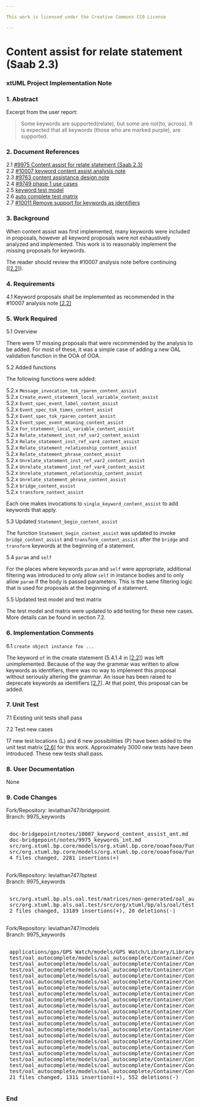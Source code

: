 ```yaml
---

This work is licensed under the Creative Commons CC0 License

---
```


# Content assist for relate statement (Saab 2.3)
### xtUML Project Implementation Note

### 1. Abstract

Excerpt from the user report:

> Some keywords are supported(relate), but some are not(to, across). It is
> expected that all keywords (those who are marked purple), are supported.

### 2. Document References

<a id="2.1"></a>2.1 [#9975 Content assist for relate statement (Saab 2.3)](https://support.onefact.net/issues/9975)  
<a id="2.2"></a>2.2 [#10007 keyword content assist analysis note](10007_keyword_content_assist_ant.md)  
<a id="2.3"></a>2.3 [#9763 content assistance design note](9763_content_assistance/9763_content_assistance_dnt.md)  
<a id="2.4"></a>2.4 [#9749 phase 1 use cases](9749_usecases/9749_usecases_phase_1.md)  
<a id="2.5"></a>2.5 [keyword test model](https://support.onefact.net/attachments/download/1057/10007_keywords.zip)  
<a id="2.6"></a>2.6 [auto complete test matrix](https://github.com/xtuml/bptest/blob/master/src/org.xtuml.bp.als.oal.test/matrices/non-generated/oal_autocomplete_matrix.txt)  
<a id="2.7"></a>2.7 [#10011 Remove support for keywords as identifiers](https://support.onefact.net/issues/10011)  

### 3. Background

When content assist was first implemented, many keywords were included in
proposals, however all keyword proposals were not exhaustively analyzed and
implemented. This work is to reasonably implement the missing proposals for
keywords.

The reader should review the #10007 analysis note before continuing
([[2.2]](#2.2)).

### 4. Requirements

4.1 Keyword proposals shall be implemented as recommended in the #10007 analysis
note [[2.2]](#2.2)  

### 5. Work Required

5.1 Overview

There were 17 missing proposals that were recommended by the analysis to be
added. For most of these, it was a simple case of adding a new OAL validation
function in the OOA of OOA.

5.2 Added functions

The following functions were added:

5.2.x `Message_invocation_tok_rparen_content_assist`  
5.2.x `Create_event_statement_local_variable_content_assist`  
5.2.x `Event_spec_event_label_content_assist`  
5.2.x `Event_spec_tok_times_content_assist`  
5.2.x `Event_spec_tok_rparen_content_assist`  
5.2.x `Event_spec_event_meaning_content_assist`  
5.2.x `For_statement_local_variable_content_assist`  
5.2.x `Relate_statement_inst_ref_var2_content_assist`  
5.2.x `Relate_statement_inst_ref_var4_content_assist`  
5.2.x `Relate_statement_relationship_content_assist`  
5.2.x `Relate_statement_phrase_content_assist`  
5.2.x `Unrelate_statement_inst_ref_var2_content_assist`  
5.2.x `Unrelate_statement_inst_ref_var4_content_assist`  
5.2.x `Unrelate_statement_relationship_content_assist`  
5.2.x `Unrelate_statement_phrase_content_assist`  
5.2.x `bridge_content_assist`  
5.2.x `transform_content_assist`  

Each one makes invocations to `single_keyword_content_assist` to add keywords
that apply.

5.3 Updated `Statement_begin_content_assist`

The function `Statement_begin_content_assist` was updated to invoke
`bridge_content_assist` and `transform_content_assist` after the `bridge` and
`transform` keywords at the beginning of a statement.

5.4 `param` and `self`

For the places where keywords `param` and `self` were appropriate, additional
filtering was introduced to only allow `self` in instance bodies and to only
allow `param` if the body is passed parameters. This is the same filtering logic
that is used for proposals at the beginning of a statement.

5.5 Updated test model and test matrix

The test model and matrix were updated to add testing for these new cases. More
details can be found in section 7.2.

### 6. Implementation Comments

6.1 `create object instance foo ...`

The keyword `of` in the create statement (5.4.1.4 in [[2.2]](#2.2)) was left
unimplemented. Because of the way the grammar was written to allow keywords as
identifiers, there was no way to implement this proposal without seriously
altering the grammar. An issue has been raised to deprecate keywords as
identifiers [[2.7]](#2.7). At that point, this proposal can be added.

### 7. Unit Test

7.1 Existing unit tests shall pass  

7.2 Test new cases

17 new test locations (L) and 6 new possibilities (P) have been added to the
unit test matrix [[2.6]](#2.6) for this work. Approximately 3000 new tests have
been introduced. These new tests shall pass.

### 8. User Documentation

None

### 9. Code Changes

Fork/Repository: leviathan747/bridgepoint  
Branch: 9975_keywords  

<pre>

 doc-bridgepoint/notes/10007_keyword_content_assist_ant.md                                                                                 |  472 ++++++++++++++++++++++++++++++++++++++++++++++++++
 doc-bridgepoint/notes/9975_keywords_int.md                                                                                                |  167 ++++++++++++++++++
 src/org.xtuml.bp.core/models/org.xtuml.bp.core/ooaofooa/Functions/OAL Validation Functions/OAL Validation Functions.xtuml                 | 1441 +++++++++++++++++++++++++++++++++++++++++++++++++++++++++++++++++++++++++++++++++++++++++++++++++++++++++++++++++++++++++++++++++++++++++++++++++++++++++
 src/org.xtuml.bp.core/models/org.xtuml.bp.core/ooaofooa/Functions/OAL Validation Utility Functions/OAL Validation Utility Functions.xtuml |  201 ++++++++++++++++++++++
 4 files changed, 2281 insertions(+)

</pre>

Fork/Repository: leviathan747/bptest  
Branch: 9975_keywords  

<pre>

 src/org.xtuml.bp.als.oal.test/matrices/non-generated/oal_autocomplete_matrix.txt            | 13163 +++++++++++++++++++++++++++++++++++++++++++++++++++++++++++++++++++++++++++++++++++++++++++++++++++++++++++++++++++++++++++++++++++++++++++++++++++++++++++++++++++++++++++++++++++++++++++++++++++++-
 src/org.xtuml.bp.als.oal.test/src/org/xtuml/bp/als/oal/test/completion/OalAutoComplete.java |    46 +
 2 files changed, 13189 insertions(+), 20 deletions(-)

</pre>

Fork/Repository: leviathan747/models  
Branch: 9975_keywords  

<pre>

 applications/gps/GPS Watch/models/GPS Watch/Library/Library.xtuml                                                                     | 205 ++++++++++++++++++++++++++++++++++++++++++++++++----------------------------------------------
 test/oal_autocomplete/models/oal_autocomplete/Container/Container/AH01/Class/Class.xtuml                                              |   2 +-
 test/oal_autocomplete/models/oal_autocomplete/Container/Container/AH01/Class/InstanceStateMachine/InstanceStateMachine.xtuml          |   6 +--
 test/oal_autocomplete/models/oal_autocomplete/Container/Container/AH06/AH06.xtuml                                                     | 152 +++++++++++++++++++++++++++++++++++++++------------------------------
 test/oal_autocomplete/models/oal_autocomplete/Container/Container/AH06/inner_component1/inner_component1.xtuml                        |   6 +--
 test/oal_autocomplete/models/oal_autocomplete/Container/Container/AH07/AH07.xtuml                                                     | 152 +++++++++++++++++++++++++++++++++++++++------------------------------
 test/oal_autocomplete/models/oal_autocomplete/Container/Container/AH07/inner_component2/inner_component2.xtuml                        |   6 +--
 test/oal_autocomplete/models/oal_autocomplete/Container/Container/AH08/AH08.xtuml                                                     | 152 +++++++++++++++++++++++++++++++++++++++------------------------------
 test/oal_autocomplete/models/oal_autocomplete/Container/Container/AH08/inner_component3/inner_component3.xtuml                        |   6 +--
 test/oal_autocomplete/models/oal_autocomplete/Container/Container/AH09/AH09.xtuml                                                     | 152 +++++++++++++++++++++++++++++++++++++++------------------------------
 test/oal_autocomplete/models/oal_autocomplete/Container/Container/AH09/inner_component4/inner_component4.xtuml                        |   6 +--
 test/oal_autocomplete/models/oal_autocomplete/Container/Container/Classes/Classes.xtuml                                               | 346 +++++++++++++++++++++++++++++++++++++++++++++++++++++++++++++++++++++++++++++++++++++++++++++++++++++++++++++++++++++++++++++++++++++++++++++++++++-----------
 test/oal_autocomplete/models/oal_autocomplete/Container/Container/Classes/L11Class/ClassStateMachine/ClassStateMachine.xtuml          |   4 +-
 test/oal_autocomplete/models/oal_autocomplete/Container/Container/Classes/L11Class/InstanceStateMachine/InstanceStateMachine.xtuml    | 297 +++++++++++++++++++++++++++++++++++++++++++++++++++++++++++++++++++++++++--------------------------------------------------------------
 test/oal_autocomplete/models/oal_autocomplete/Container/Container/Classes/L11Subclass/InstanceStateMachine/InstanceStateMachine.xtuml | 299 ++++++++++++++++++++++++++++++++++++++++++++++++++++++++++++++++++++++++++++++++++++++++++++++++++++++++++++++++++++++++++++++++++++++++
 test/oal_autocomplete/models/oal_autocomplete/Container/Container/Classes/L11Subclass/L11Subclass.xtuml                               |  50 +++++++++++++++++++++++
 test/oal_autocomplete/models/oal_autocomplete/Container/Container/Classes/L19_link/L19_link.xtuml                                     |   4 +-
 test/oal_autocomplete/models/oal_autocomplete/Container/Container/Classes/L2Class/L2Class.xtuml                                       |   2 +-
 test/oal_autocomplete/models/oal_autocomplete/Container/Container/Classes/L33/L33.xtuml                                               |   4 +-
 test/oal_autocomplete/models/oal_autocomplete/Container/Container/Container.xtuml                                                     |   8 ++--
 test/oal_autocomplete/models/oal_autocomplete/Container/Container/Functions/Functions.xtuml                                           |   4 +-
 21 files changed, 1311 insertions(+), 552 deletions(-)

</pre>

### End
